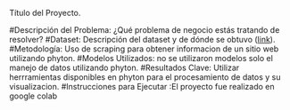 Título del Proyecto.

#Descripción del Problema: ¿Qué problema de negocio estás tratando de resolver?
#Dataset: Descripción del dataset y de dónde se obtuvo ([link](https://en.wikipedia.org/wiki/2022_FIFA_World_Cup)).
#Metodología: Uso de scraping para obtener informacion de un sitio web utilizando phyton.
#Modelos Utilizados: no se utilizaron modelos solo el manejo de datos utilizando phyton.
#Resultados Clave: Utilizar herrramientas disponibles en phyton para el procesamiento de datos y su visualizacion.
#Instrucciones para Ejecutar :El proyecto fue realizado en google colab 

